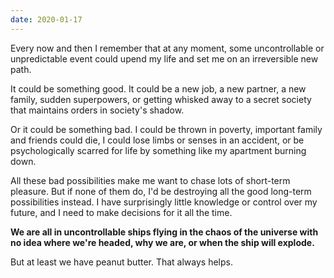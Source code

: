 ```yaml
---
date: 2020-01-17
---
```


Every now and then I remember that at any moment, some uncontrollable or unpredictable event could upend my life and set me on an irreversible new path.

It could be something good. It could be a new job, a new partner, a new family, sudden superpowers, or getting whisked away to a secret society that maintains orders in society's shadow.

Or it could be something bad. I could be thrown in poverty, important family and friends could die, I could lose limbs or senses in an accident, or be psychologically scarred for life by something like my apartment burning down.

All these bad possibilities make me want to chase lots of short-term pleasure. But if none of them do, I'd be destroying all the good long-term possibilities instead. I have surprisingly little knowledge or control over my future, and I need to make decisions for it all the time.

**We are all in uncontrollable ships flying in the chaos of the universe with no idea where we're headed, why we are, or when the ship will explode.**

But at least we have peanut butter. That always helps.
